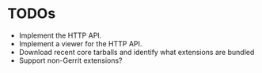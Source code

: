 TODOs
=====

* Implement the HTTP API.
* Implement a viewer for the HTTP API.
* Download recent core tarballs and identify what extensions are bundled
* Support non-Gerrit extensions?
